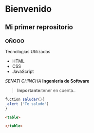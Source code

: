 # Bienvenido
## Mi primer reprositorio 
### OÑOOO
Tecnologias Utilizadas 
* HTML
* CSS
* JavaScript

_SENATI CHINCHA_
**Ingenieria de Software**
>**Importante**:tener en cuenta..

``` js
fuction saludar(){
 alert ("Te saludo")
}
```
``` html
<table>

</table>